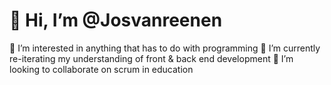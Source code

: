 # 👋 Hi, I’m @Josvanreenen

👀 I’m interested in anything that has to do with programming
🌱 I’m currently re-iterating my understanding of front & back end development 
💞️ I’m looking to collaborate on scrum in education

<!---
Josvanreenen/Josvanreenen is a ✨ special ✨ repository because its `README.md` (this file) appears on your GitHub profile.
You can click the Preview link to take a look at your changes.
--->
